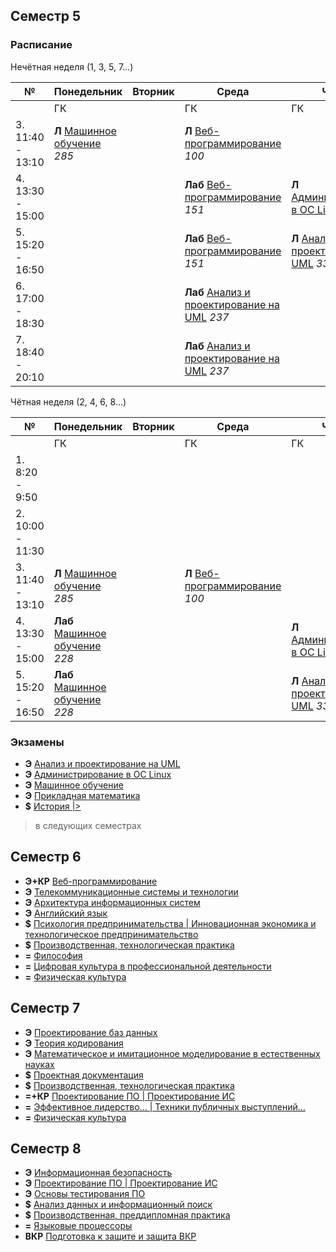 ## Семестр 5

### Расписание

Нечётная неделя (1, 3, 5, 7...)

|№| Понедельник | Вторник | Среда | Четверг | Пятница | Суббота |
| ----- | ------ |------ |------ |------ |------ |------ |
| | ГК | | ГК | ГК |  |  |
| 3. 11:40 - 13:10| **Л** [Машинное обучение](Subjects/MachineLearning.md) *285* | | **Л** [Веб-программирование](Subjects/WebProgramming.md) *100* | | |  |
| 4. 13:30 - 15:00| | |  **Лаб** [Веб-программирование](Subjects/WebProgramming.md) *151* | **Л** [Администрирование в ОС Linux](Subjects/LinuxAdministration.md) *100* | | |
| 5. 15:20 - 16:50 | | | **Лаб** [Веб-программирование](Subjects/WebProgramming.md) *151*| **Л** [Анализ и проектирование на UML](Subjects/UML.md) *331* | **Лаб** [Администрирование в ОС Linux](Subjects/LinuxAdministration.md) *229* | |
| 6. 17:00 - 18:30 | | | **Лаб** [Анализ и проектирование на UML](Subjects/UML.md) *237*|   | **Лаб** [Администрирование в ОС Linux](Subjects/LinuxAdministration.md) *229* | |
| 7. 18:40 - 20:10 | | | **Лаб** [Анализ и проектирование на UML](Subjects/UML.md) *237*|   | | |


Чётная неделя (2, 4, 6, 8...)

|№| Понедельник | Вторник | Среда | Четверг | Пятница | Суббота |
| ----- | ------ |------ |------ |------ |------ |------ |
| | ГК | | ГК | ГК |  | Ломо |
| 1. 8:20 - 9:50| |  | |  |  | **Лаб** [Прикладная математика](Subjects/AppliedMathematics.md) *1513* |
| 2. 10:00 - 11:30| |  | |  |  | **Лаб** [Прикладная математика](Subjects/AppliedMathematics.md) *1513* |
| 3. 11:40 - 13:10| **Л** [Машинное обучение](Subjects/MachineLearning.md) *285* | | **Л** [Веб-программирование](Subjects/WebProgramming.md) *100*| | | **Л** [Прикладная математика](Subjects/AppliedMathematics.md) *2202* |
| 4. 13:30 - 15:00| **Лаб** [Машинное обучение](Subjects/MachineLearning.md) *228* |  |  | **Л** [Администрирование в ОС Linux](Subjects/LinuxAdministration.md) *100* |  | **Л** [Прикладная математика](Subjects/AppliedMathematics.md) *2202* |
| 5. 15:20 - 16:50 | **Лаб** [Машинное обучение](Subjects/MachineLearning.md) *228* | |  | **Л** [Анализ и проектирование на UML](Subjects/UML.md) *331* | | |


### Экзамены

* **Э** [Анализ и проектирование на UML](Subjects/UML.md)
* **Э** [Администрирование в ОС Linux](Subjects/LinuxAdministration.md)
* **Э** [Машинное обучение](Subjects/MachineLearning.md)
* **Э** [Прикладная математика](Subjects/AppliedMathematics.md)
* **$** [История |>]()


> в следующих семестрах

## Семестр 6

* **Э+КР** [Веб-программирование](Subjects/WebProgramming.md)
* **Э** [Телекоммуникационные системы и технологии](Subjects/)
* **Э** [Архитектура информационных систем](Subjects/)
* **Э** [Английский язык](Subjects/)
* **$** [Психология предпринимательства | Инновационная экономика и технологическое предпринимательство](Subjects/)
* **$** [Производственная, технологическая практика](Subjects/)
* **=** [Философия](Subjects/)
* **=** [Цифровая культура в профессиональной деятельности](Subjects/)
* **=** [Физическая культура](Subjects/)

## Семестр 7

* **Э** [Проектирование баз данных](Subjects/)
* **Э** [Теория кодирования](Subjects/)
* **Э** [Математическое и имитационное моделирование в естественных науках](Subjects/)
* **$** [Проектная документация](Subjects/)
* **$** [Производственная, технологическая практика](Subjects/)
* **=+КР** [Проектирование ПО | Проектирование ИС](Subjects/)
* **=** [Эффективное лидерство... | Техники публичных выступлений...](Subjects/)
* **=** [Физическая культура](Subjects/)

## Семестр 8

* **Э** [Информационная безопасность](Subjects/)
* **Э** [Проектирование ПО | Проектирование ИС](Subjects/)
* **Э** [Основы тестирования ПО](Subjects/)
* **$** [Анализ данных и информационный поиск](Subjects/)
* **$** [Производственная, преддипломная практика](Subjects/)
* **=** [Языковые процессоры](Subjects/)
* **ВКР** [Подготовка к защите и защита ВКР](Subjects/)
